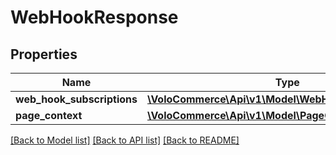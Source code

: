 # WebHookResponse

## Properties
Name | Type | Description | Notes
------------ | ------------- | ------------- | -------------
**web_hook_subscriptions** | [**\VoloCommerce\Api\v1\Model\WebHookResponseBean[]**](WebHookResponseBean.md) |  | [optional] 
**page_context** | [**\VoloCommerce\Api\v1\Model\PageContext**](PageContext.md) |  | [optional] 

[[Back to Model list]](../README.md#documentation-for-models) [[Back to API list]](../README.md#documentation-for-api-endpoints) [[Back to README]](../README.md)



